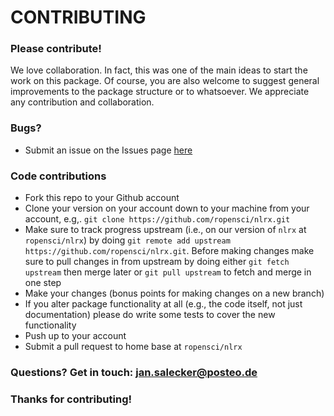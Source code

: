 # CONTRIBUTING #

### Please contribute!

We love collaboration.
In fact, this was one of the main ideas to start the work on this package.
Of course, you are also welcome to suggest general improvements to the package structure or to whatsoever.
We appreciate any contribution and collaboration.

### Bugs?

* Submit an issue on the Issues page [here](https://github.com/ropensci/nlrx/issues)

### Code contributions

* Fork this repo to your Github account
* Clone your version on your account down to your machine from your account, e.g,. `git clone https://github.com/ropensci/nlrx.git`
* Make sure to track progress upstream (i.e., on our version of `nlrx` at `ropensci/nlrx`) by doing `git remote add upstream https://github.com/ropensci/nlrx.git`.
Before making changes make sure to pull changes in from upstream by doing either `git fetch upstream` then merge later or `git pull upstream` to fetch and merge in one step
* Make your changes (bonus points for making changes on a new branch)
* If you alter package functionality at all (e.g., the code itself, not just documentation) please do write some tests to cover the new functionality
* Push up to your account
* Submit a pull request to home base at `ropensci/nlrx`

### Questions? Get in touch: [jan.salecker@posteo.de](mailto:jan.salecker@posteo.de)

### Thanks for contributing!
